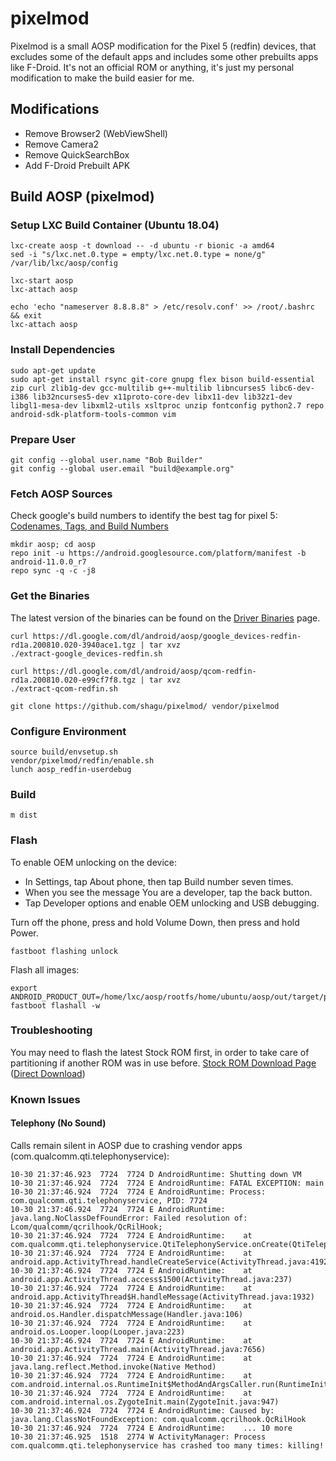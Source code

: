 # pixelmod

Pixelmod is a small AOSP modification for the Pixel 5 (redfin) devices, that excludes some of the default apps and includes some other prebuilts apps like F-Droid.
It's not an official ROM or anything, it's just my personal modification to make the build easier for me.

## Modifications

  - Remove Browser2 (WebViewShell)
  - Remove Camera2
  - Remove QuickSearchBox
  - Add F-Droid Prebuilt APK

## Build AOSP (pixelmod)

### Setup LXC Build Container (Ubuntu 18.04)

    lxc-create aosp -t download -- -d ubuntu -r bionic -a amd64
    sed -i "s/lxc.net.0.type = empty/lxc.net.0.type = none/g" /var/lib/lxc/aosp/config

    lxc-start aosp
    lxc-attach aosp

    echo 'echo "nameserver 8.8.8.8" > /etc/resolv.conf' >> /root/.bashrc && exit
    lxc-attach aosp

### Install Dependencies

    sudo apt-get update
    sudo apt-get install rsync git-core gnupg flex bison build-essential zip curl zlib1g-dev gcc-multilib g++-multilib libncurses5 libc6-dev-i386 lib32ncurses5-dev x11proto-core-dev libx11-dev lib32z1-dev libgl1-mesa-dev libxml2-utils xsltproc unzip fontconfig python2.7 repo android-sdk-platform-tools-common vim

### Prepare User

    git config --global user.name "Bob Builder"
    git config --global user.email "build@example.org"

### Fetch AOSP Sources

Check google's build numbers to identify the best tag for pixel 5: [Codenames, Tags, and Build Numbers](https://source.android.com/setup/start/build-numbers)

    mkdir aosp; cd aosp
    repo init -u https://android.googlesource.com/platform/manifest -b android-11.0.0_r7
    repo sync -q -c -j8

### Get the Binaries

The latest version of the binaries can be found on the [Driver Binaries](https://developers.google.com/android/drivers) page.

    curl https://dl.google.com/dl/android/aosp/google_devices-redfin-rd1a.200810.020-3940ace1.tgz | tar xvz
    ./extract-google_devices-redfin.sh

    curl https://dl.google.com/dl/android/aosp/qcom-redfin-rd1a.200810.020-e99cf7f8.tgz | tar xvz
    ./extract-qcom-redfin.sh

    git clone https://github.com/shagu/pixelmod/ vendor/pixelmod


### Configure Environment

    source build/envsetup.sh
    vendor/pixelmod/redfin/enable.sh
    lunch aosp_redfin-userdebug

### Build

    m dist

### Flash

To enable OEM unlocking on the device:
  - In Settings, tap About phone, then tap Build number seven times.
  - When you see the message You are a developer, tap the back button.
  - Tap Developer options and enable OEM unlocking and USB debugging.

Turn off the phone, press and hold Volume Down, then press and hold Power.

    fastboot flashing unlock

Flash all images:

    export ANDROID_PRODUCT_OUT=/home/lxc/aosp/rootfs/home/ubuntu/aosp/out/target/product/redfin
    fastboot flashall -w

### Troubleshooting
You may need to flash the latest Stock ROM first, in order to take care of partitioning if another ROM was in use before.
[Stock ROM Download Page](https://developers.google.com/android/images) ([Direct Download](https://dl.google.com/dl/android/aosp/redfin-rd1a.200810.020-factory-c3ea1715.zip))

### Known Issues
#### Telephony (No Sound)

Calls remain silent in AOSP due to crashing vendor apps (com.qualcomm.qti.telephonyservice):

    10-30 21:37:46.923  7724  7724 D AndroidRuntime: Shutting down VM
    10-30 21:37:46.924  7724  7724 E AndroidRuntime: FATAL EXCEPTION: main
    10-30 21:37:46.924  7724  7724 E AndroidRuntime: Process: com.qualcomm.qti.telephonyservice, PID: 7724
    10-30 21:37:46.924  7724  7724 E AndroidRuntime: java.lang.NoClassDefFoundError: Failed resolution of: Lcom/qualcomm/qcrilhook/QcRilHook;
    10-30 21:37:46.924  7724  7724 E AndroidRuntime: 	at com.qualcomm.qti.telephonyservice.QtiTelephonyService.onCreate(QtiTelephonyService.java:62)
    10-30 21:37:46.924  7724  7724 E AndroidRuntime: 	at android.app.ActivityThread.handleCreateService(ActivityThread.java:4192)
    10-30 21:37:46.924  7724  7724 E AndroidRuntime: 	at android.app.ActivityThread.access$1500(ActivityThread.java:237)
    10-30 21:37:46.924  7724  7724 E AndroidRuntime: 	at android.app.ActivityThread$H.handleMessage(ActivityThread.java:1932)
    10-30 21:37:46.924  7724  7724 E AndroidRuntime: 	at android.os.Handler.dispatchMessage(Handler.java:106)
    10-30 21:37:46.924  7724  7724 E AndroidRuntime: 	at android.os.Looper.loop(Looper.java:223)
    10-30 21:37:46.924  7724  7724 E AndroidRuntime: 	at android.app.ActivityThread.main(ActivityThread.java:7656)
    10-30 21:37:46.924  7724  7724 E AndroidRuntime: 	at java.lang.reflect.Method.invoke(Native Method)
    10-30 21:37:46.924  7724  7724 E AndroidRuntime: 	at com.android.internal.os.RuntimeInit$MethodAndArgsCaller.run(RuntimeInit.java:592)
    10-30 21:37:46.924  7724  7724 E AndroidRuntime: 	at com.android.internal.os.ZygoteInit.main(ZygoteInit.java:947)
    10-30 21:37:46.924  7724  7724 E AndroidRuntime: Caused by: java.lang.ClassNotFoundException: com.qualcomm.qcrilhook.QcRilHook
    10-30 21:37:46.924  7724  7724 E AndroidRuntime: 	... 10 more
    10-30 21:37:46.925  1518  2774 W ActivityManager: Process com.qualcomm.qti.telephonyservice has crashed too many times: killing!

